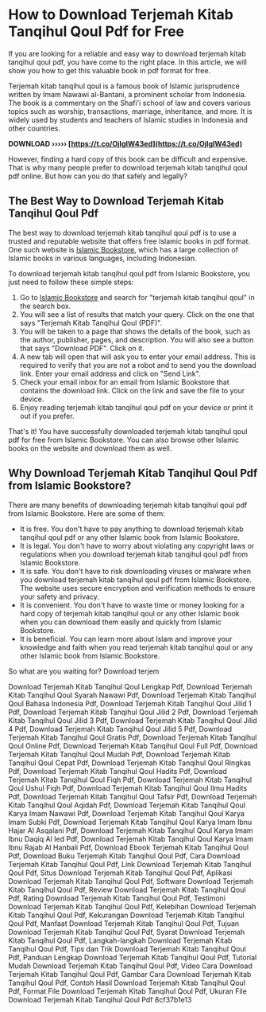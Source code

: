 # How to Download Terjemah Kitab Tanqihul Qoul Pdf for Free
 
If you are looking for a reliable and easy way to download terjemah kitab tanqihul qoul pdf, you have come to the right place. In this article, we will show you how to get this valuable book in pdf format for free.
 
Terjemah kitab tanqihul qoul is a famous book of Islamic jurisprudence written by Imam Nawawi al-Bantani, a prominent scholar from Indonesia. The book is a commentary on the Shafi'i school of law and covers various topics such as worship, transactions, marriage, inheritance, and more. It is widely used by students and teachers of Islamic studies in Indonesia and other countries.
 
**DOWNLOAD ››››› [https://t.co/OjIgIW43ed](https://t.co/OjIgIW43ed)**


 
However, finding a hard copy of this book can be difficult and expensive. That is why many people prefer to download terjemah kitab tanqihul qoul pdf online. But how can you do that safely and legally?
 
## The Best Way to Download Terjemah Kitab Tanqihul Qoul Pdf
 
The best way to download terjemah kitab tanqihul qoul pdf is to use a trusted and reputable website that offers free Islamic books in pdf format. One such website is [Islamic Bookstore](https://www.islamicbookstore.com/), which has a large collection of Islamic books in various languages, including Indonesian.
 
To download terjemah kitab tanqihul qoul pdf from Islamic Bookstore, you just need to follow these simple steps:
 
1. Go to [Islamic Bookstore](https://www.islamicbookstore.com/) and search for "terjemah kitab tanqihul qoul" in the search box.
2. You will see a list of results that match your query. Click on the one that says "Terjemah Kitab Tanqihul Qoul (PDF)".
3. You will be taken to a page that shows the details of the book, such as the author, publisher, pages, and description. You will also see a button that says "Download PDF". Click on it.
4. A new tab will open that will ask you to enter your email address. This is required to verify that you are not a robot and to send you the download link. Enter your email address and click on "Send Link".
5. Check your email inbox for an email from Islamic Bookstore that contains the download link. Click on the link and save the file to your device.
6. Enjoy reading terjemah kitab tanqihul qoul pdf on your device or print it out if you prefer.

That's it! You have successfully downloaded terjemah kitab tanqihul qoul pdf for free from Islamic Bookstore. You can also browse other Islamic books on the website and download them as well.
 
## Why Download Terjemah Kitab Tanqihul Qoul Pdf from Islamic Bookstore?
 
There are many benefits of downloading terjemah kitab tanqihul qoul pdf from Islamic Bookstore. Here are some of them:

- It is free. You don't have to pay anything to download terjemah kitab tanqihul qoul pdf or any other Islamic book from Islamic Bookstore.
- It is legal. You don't have to worry about violating any copyright laws or regulations when you download terjemah kitab tanqihul qoul pdf from Islamic Bookstore.
- It is safe. You don't have to risk downloading viruses or malware when you download terjemah kitab tanqihul qoul pdf from Islamic Bookstore. The website uses secure encryption and verification methods to ensure your safety and privacy.
- It is convenient. You don't have to waste time or money looking for a hard copy of terjemah kitab tanqihul qoul or any other Islamic book when you can download them easily and quickly from Islamic Bookstore.
- It is beneficial. You can learn more about Islam and improve your knowledge and faith when you read terjemah kitab tanqihul qoul or any other Islamic book from Islamic Bookstore.

So what are you waiting for? Download terjem
 
Download Terjemah Kitab Tanqihul Qoul Lengkap Pdf,  Download Terjemah Kitab Tanqihul Qoul Syarah Nawawi Pdf,  Download Terjemah Kitab Tanqihul Qoul Bahasa Indonesia Pdf,  Download Terjemah Kitab Tanqihul Qoul Jilid 1 Pdf,  Download Terjemah Kitab Tanqihul Qoul Jilid 2 Pdf,  Download Terjemah Kitab Tanqihul Qoul Jilid 3 Pdf,  Download Terjemah Kitab Tanqihul Qoul Jilid 4 Pdf,  Download Terjemah Kitab Tanqihul Qoul Jilid 5 Pdf,  Download Terjemah Kitab Tanqihul Qoul Gratis Pdf,  Download Terjemah Kitab Tanqihul Qoul Online Pdf,  Download Terjemah Kitab Tanqihul Qoul Full Pdf,  Download Terjemah Kitab Tanqihul Qoul Mudah Pdf,  Download Terjemah Kitab Tanqihul Qoul Cepat Pdf,  Download Terjemah Kitab Tanqihul Qoul Ringkas Pdf,  Download Terjemah Kitab Tanqihul Qoul Hadits Pdf,  Download Terjemah Kitab Tanqihul Qoul Fiqh Pdf,  Download Terjemah Kitab Tanqihul Qoul Ushul Fiqh Pdf,  Download Terjemah Kitab Tanqihul Qoul Ilmu Hadits Pdf,  Download Terjemah Kitab Tanqihul Qoul Tafsir Pdf,  Download Terjemah Kitab Tanqihul Qoul Aqidah Pdf,  Download Terjemah Kitab Tanqihul Qoul Karya Imam Nawawi Pdf,  Download Terjemah Kitab Tanqihul Qoul Karya Imam Subki Pdf,  Download Terjemah Kitab Tanqihul Qoul Karya Imam Ibnu Hajar Al Asqalani Pdf,  Download Terjemah Kitab Tanqihul Qoul Karya Imam Ibnu Daqiq Al Ied Pdf,  Download Terjemah Kitab Tanqihul Qoul Karya Imam Ibnu Rajab Al Hanbali Pdf,  Download Ebook Terjemah Kitab Tanqihul Qoul Pdf,  Download Buku Terjemah Kitab Tanqihul Qoul Pdf,  Cara Download Terjemah Kitab Tanqihul Qoul Pdf,  Link Download Terjemah Kitab Tanqihul Qoul Pdf,  Situs Download Terjemah Kitab Tanqihul Qoul Pdf,  Aplikasi Download Terjemah Kitab Tanqihul Qoul Pdf,  Software Download Terjemah Kitab Tanqihul Qoul Pdf,  Review Download Terjemah Kitab Tanqihul Qoul Pdf,  Rating Download Terjemah Kitab Tanqihul Qoul Pdf,  Testimoni Download Terjemah Kitab Tanqihul Qoul Pdf,  Kelebihan Download Terjemah Kitab Tanqihul Qoul Pdf,  Kekurangan Download Terjemah Kitab Tanqihul Qoul Pdf,  Manfaat Download Terjemah Kitab Tanqihul Qoul Pdf,  Tujuan Download Terjemah Kitab Tanqihul Qoul Pdf,  Syarat Download Terjemah Kitab Tanqihul Qoul Pdf,  Langkah-langkah Download Terjemah Kitab Tanqihul Qoul Pdf,  Tips dan Trik Download Terjemah Kitab Tanqihul Qoul Pdf,  Panduan Lengkap Download Terjemah Kitab Tanqihul Qoul Pdf,  Tutorial Mudah Download Terjemah Kitab Tanqihul Qoul Pdf,  Video Cara Download Terjemah Kitab Tanqihul Qoul Pdf,  Gambar Cara Download Terjemah Kitab Tanqihul Qoul Pdf,  Contoh Hasil Download Terjemah Kitab Tanqihul Qoul Pdf,  Format File Download Terjemah Kitab Tanqihul Qoul Pdf,  Ukuran File Download Terjemah Kitab Tanqihul Qoul Pdf
 8cf37b1e13
 
